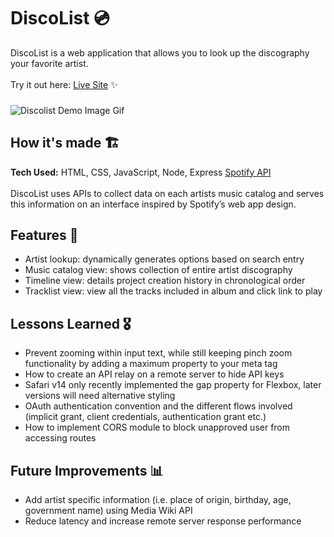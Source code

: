 
# DiscoList 💿
DiscoList is a web application that allows you to look up the discography your favorite artist.
<br><br>Try it out here: [Live Site](https://tdo95.github.io/discolist/) ✨
###
![Discolist Demo Image Gif](https://github.com/tdo95/discolist/blob/main/discolist-demo.gif)

## How it's made  🏗
**Tech Used:** HTML, CSS, JavaScript, Node, Express [Spotify API](https://developer.spotify.com/documentation/web-api/quick-start/) <br><br>
DiscoList uses APIs to collect data on each artists music catalog and serves this information on an interface inspired by Spotify’s web app design.

## Features 📱
- Artist lookup: dynamically generates options based on search entry
- Music catalog view: shows collection of entire artist discography
- Timeline view: details project creation history in chronological order
- Tracklist view: view all the tracks included in album and click link to play 

## Lessons Learned 🎖
- Prevent zooming within input text, while still keeping pinch zoom functionality by adding a maximum property to your meta tag
- How to create an API relay on a remote server to hide API keys
- Safari v14 only recently implemented the gap property for Flexbox, later versions will need alternative styling
- OAuth authentication convention and the different flows involved (implicit grant, client credentials, authentication grant etc.)
- How  to implement CORS module to block unapproved user from accessing routes

## Future Improvements 📊
- Add artist specific information (i.e. place of origin, birthday, age, government name) using Media Wiki API
- Reduce latency and increase remote server response performance
